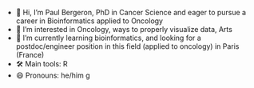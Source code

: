 - 👋 Hi, I’m Paul Bergeron, PhD in Cancer Science and eager to pursue a career in Bioinformatics applied to Oncology 
- 👀 I’m interested in Oncology, ways to properly visualize data, Arts 
- 🌱 I’m currently learning bioinformatics, and looking for a postdoc/engineer position in this field (applied to oncology) in Paris (France)
- 🛠️ Main tools: R
- 😄 Pronouns: he/him
g
<!---
pbergeron-gh/pbergeron-gh is a ✨ special ✨ repository because its `README.md` (this file) appears on your GitHub profile.
You can click the Preview link to take a look at your changes.
--->

